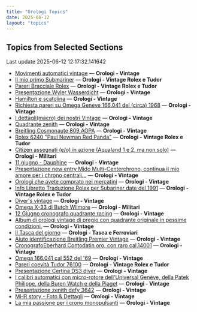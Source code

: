 ```yaml
---
title: "Orologi Topics"
date: 2025-06-12
layout: "topics"
---
```


## Topics from Selected Sections

Last update 2025-06-12 12:17:32.141642

- [Movimenti automatici vintage](https://orologi.forumfree.it/?t=80720480) — **Orologi - Vintage**
- [Il mio primo Submariner](https://orologi.forumfree.it/?t=80696857) — **Orologi - Vintage Rolex e Tudor**
- [Pareri Bracciale Rolex](https://orologi.forumfree.it/?t=80721852) — **Orologi - Vintage Rolex e Tudor**
- [Presentazione Wyler Wasserdicht](https://orologi.forumfree.it/?t=80717742) — **Orologi - Vintage**
- [Hamilton e scatolina](https://orologi.forumfree.it/?t=80722082) — **Orologi - Vintage**
- [Richiesta pareri su Omega Geneve 166.041 del (circa) 1968](https://orologi.forumfree.it/?t=78091504) — **Orologi - Vintage**
- [I dettagli(macro) dei nostri Vintage](https://orologi.forumfree.it/?t=80396891) — **Orologi - Vintage**
- [Quadrante zenith](https://orologi.forumfree.it/?t=80721120) — **Orologi - Vintage**
- [Breitling Cosmonaute 809 AOPA](https://orologi.forumfree.it/?t=80718580) — **Orologi - Vintage**
- [Rolex 6240 "Paul Newman Red Panda"](https://orologi.forumfree.it/?t=80675837) — **Orologi - Vintage Rolex e Tudor**
- [Citizen assegnati (e/o) in azione (Aqualand 1 e 2, ma non solo)](https://orologi.forumfree.it/?t=77358351) — **Orologi - Militari**
- [11 giugno - Dauphine](https://orologi.forumfree.it/?t=80720859) — **Orologi - Vintage**
- [Presentazione new entry Mido Multi-Centerchrono, continua il mio amore per i chrono centrali…](https://orologi.forumfree.it/?t=80721618) — **Orologi - Vintage**
- [Orologi che avete comprato nei mercatini](https://orologi.forumfree.it/?t=80718165) — **Orologi - Vintage**
- [Info Libretto Traduzione Rolex per Subariner date del 1991](https://orologi.forumfree.it/?t=80722028) — **Orologi - Vintage Rolex e Tudor**
- [Diver's vintage](https://orologi.forumfree.it/?t=71608461) — **Orologi - Vintage**
- [Omega X-33 di Butch Wilmore](https://orologi.forumfree.it/?t=80594788) — **Orologi - Militari**
- [12 Giugno cronografo quadrante racing](https://orologi.forumfree.it/?t=80721679) — **Orologi - Vintage**
- [Album di orologi vintage di pregio con quadrante originale  in pessime condizioni.](https://orologi.forumfree.it/?t=79944873) — **Orologi - Vintage**
- [Il Tasca del giorno](https://orologi.forumfree.it/?t=80702163) — **Orologi - Tasca e Ferroviari**
- [Aiuto identificazione Breitling Premier Vintage](https://orologi.forumfree.it/?t=80721136) — **Orologi - Vintage**
- [CronografoEberhard Contodatin oro, con raro cal.14001](https://orologi.forumfree.it/?t=64689531) — **Orologi - Vintage**
- [Omega 166.041 cal 552 del '69](https://orologi.forumfree.it/?t=80721862) — **Orologi - Vintage**
- [Pareri coevità Tudor 76100](https://orologi.forumfree.it/?t=80721858) — **Orologi - Vintage Rolex e Tudor**
- [Presentazione Certina DS3 diver](https://orologi.forumfree.it/?t=80715969) — **Orologi - Vintage**
- [I calibri automatici con micro-rotore dell'Universal Genève, della Patek Philippe, della Buren Watch e della Piaget](https://orologi.forumfree.it/?t=80701756) — **Orologi - Vintage**
- [Presentazione zenith defy 3642](https://orologi.forumfree.it/?t=80717818) — **Orologi - Vintage**
- [MHR story - Foto & Dettagli](https://orologi.forumfree.it/?t=8918058) — **Orologi - Vintage**
- [La mia passione per i crono monopulsanti](https://orologi.forumfree.it/?t=74813566) — **Orologi - Vintage**
